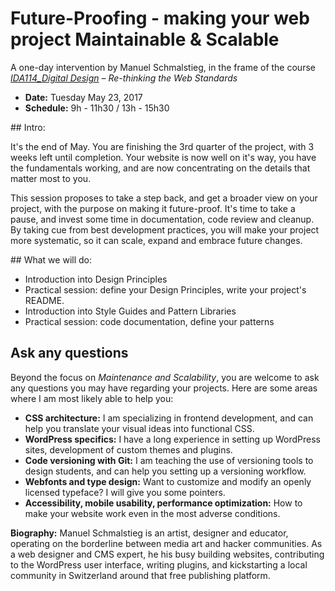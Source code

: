 # Future-Proofing - making your web project Maintainable & Scalable

A one-day intervention by Manuel Schmalstieg, in the frame of the course *[IDA114_Digital Design](https://www.hslu.ch/de-ch/design-kunst/studium/studienuebergreifende-module/ida-im-bachelor/modulangebot-2017/modulangebot-1-studienjahr/ida114-2017/) – Re-thinking the Web Standards*

* **Date:** Tuesday May 23, 2017 
* **Schedule:** 9h - 11h30 / 13h - 15h30

## Intro: 

It's the end of May. You are finishing the 3rd quarter of the project, with 3 weeks left until completion. Your website is now well on it's way, you have the fundamentals working, and are now concentrating on the details that matter most to you.

This session proposes to take a step back, and get a broader view on your project, with the purpose on making it future-proof. It's time to take a pause, and invest some time in documentation, code review and cleanup. By taking cue from best development practices, you will make your project more systematic, so it can scale, expand and embrace future changes.

## What we will do:

* Introduction into Design Principles
* Practical session: define your Design Principles, write your project's README.
* Introduction into Style Guides and Pattern Libraries
* Practical session: code documentation, define your patterns

## Ask any questions

Beyond the focus on *Maintenance and Scalability*, you are welcome to ask any questions you may have regarding your projects. Here are some areas where I am most likely able to help you:

* **CSS architecture:** I am specializing in frontend development, and can help you translate your visual ideas into functional CSS.
* **WordPress specifics:** I have a long experience in setting up WordPress sites, development of custom themes and plugins.
* **Code versioning with Git:** I am teaching the use of versioning tools to design students, and can help you setting up a versioning workflow. 
* **Webfonts and type design:** Want to customize and modify an openly licensed typeface? I will give you some pointers. 
* **Accessibility, mobile usability, performance optimization:** How to make your website work even in the most adverse conditions. 

**Biography:** Manuel Schmalstieg is an artist, designer and educator, operating on the borderline between media art and hacker communities. As a web designer and CMS expert, he his busy building websites, contributing to the WordPress user interface, writing plugins, and kickstarting a local community in Switzerland around that free publishing platform.

